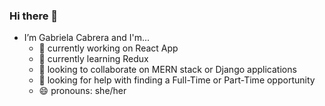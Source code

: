 ### Hi there 👋

- I’m Gabriela Cabrera and I'm...
  - 🔭  currently working on React App 
  - 🌱  currently learning Redux
  - 👯  looking to collaborate on MERN stack or Django applications
  - 🤔  looking for help with finding a Full-Time or Part-Time opportunity
  - 😄  pronouns: she/her

